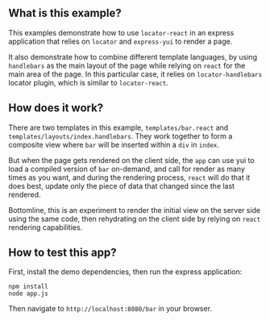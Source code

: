 What is this example?
---------------------

This examples demonstrate how to use `locator-react` in an express application that relies on `locator` and `express-yui` to render a page.

It also demonstrate how to combine different template languages, by using `handlebars` as the main layout of the page while relying on `react` for the main area of the page. In this particular case, it relies on `locator-handlebars` locator plugin, which is similar to `locator-react`.


How does it work?
-----------------

There are two templates in this example, `templates/bar.react` and `templates/layouts/index.handlebars`. They work together to form a composite view where `bar` will be inserted within a `div` in `index`.

But when the page gets rendered on the client side, the `app` can use yui to load a compiled version of `bar` on-demand, and call for render as many times as you want, and during the rendering process, `react` will do that it does best, update only the piece of data that changed since the last rendered.

Bottomline, this is an experiment to render the initial view on the server side using the same code, then rehydrating on the client side by relying on `react` rendering capabilities.


How to test this app?
---------------------

First, install the demo dependencies, then run the express application:

```
npm install
node app.js
```

Then navigate to `http://localhost:8080/bar` in your browser.
